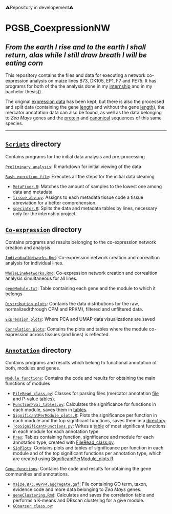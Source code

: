 ⚠️Repository in developement⚠️
# PGSB_CoexpressionNW

_From the earth I rise and to the earth I shall return, alas while I still draw breath I will be eating corn_
---
This repository contains the files and data for executing a network co-expression analysis on maize lines B73, DK105, EP1, F7 and PE75.
It has programs for both of the the analysis done in my [internship](./programs/IndividualNetworks.Rmd) and in my bachelor thesis().

The original [expression data](./data/original_data) has been kept, but there is also the processed and split data (containing the gene [length](./data/wlen/) and without the gene [length](./data/nolen)), the mercator annotation data can also be found, as well as the data belonging to _Zea Mays_ genes and the [protein](./data/annotation/Zm-B73-REFERENCE-NAM-5.0_Zm00001eb.1.protein.fa) and [canonical](./data/annotation/Zm-B73-REFERENCE-NAM-5.0_Zm00001eb.1.canonical.cds.fa) sequences of this same species.

---
## [`Scripts`](./scripts) directory

Contains programs for the initial data analysis and pre-processing

[`Preliminary analysis`](./scripts/PreliminaryAnalysis.Rmd): R markdown for initial viewing of the data

[`Bash execution file`](./scripts/Preprocessing.sh): Executes all the steps for the initial data cleaning

* [`MetaFixer.R`](./scripts/MetaFixer.R): Matches the amount of samples to the lowest one among data and metadata
* [`tissue_abv.py`](./scripts/tissue_abv.py): Assigns to each metadata tissue code a tissue abreviation for a better comprehension.
* [`speciator.R`](./scripts/speciator.R): Splits the data and metadata tables by lines, necessary only for the internship project.

## [`Co-expression`](./coexpression_code) directory

Contains programs and results belonging to the co-expression network creation and analysis

[`IndividualNetworks.Rmd`](./coexpression_code/IndividualNetworks.Rmd): Co-expression network creation and correaltion analysis for individual lines.

[`WholeLineNetworks.Rmd`](./coexpression_code/WholeLineNetworks.Rmd): Co-expression network creation and correaltion analysis simultaneous for all lines.

[`geneModule.txt`](./coexpression_code/geneModule.txt): Table containing each gene and the module to which it belongs

[`Distribution plots`](./coexpression_code/DistrPlots): Contains the data distributions for the raw, normalized(through CPM and RPKM), filtered and unfiltered data.

[`Expression plots`](./coexpression_code/ExprPlots): Where PCA and UMAP data visualizations are saved

[`Correlation plots`](./coexpression_code/CorPlots): Contains the plots and tables where the module co-expression across tissues (and lines) is reflected.


## [`Annotation`](./annotation_code) directory

Contains programs and results which belong to functional annotation of both, modules and genes.

[`Module functions`](./annotation_code/modules): Contains the code and results for obtaining the main functions of modules

* [`FileRead_class.py`](./annotation_code/modules/FileRead_class.py): Classes for parsing files (mercator annotation [file](./data/annotationb73.mercator.v4.7.txt) and P-value [tables](./annotation_code/modules/Pres)).
* [`FunctionPval_tables.py`](./annotation_code/modules/FunctionPval_tables.py): Calculates the significance for functions in each module, saves them in [tables](./annotation_code/modules/Pres).
* [`SignificantPerModule_plots.R`](./annotation_code/modules/SignificantPerModule_plots.R): Plots the significance per function in each module and the top significant functions, saves them in a [directory](./annotation_code/modules/SigPlots).
* [`TopSignificantFunctions.py`](./annotation_code/modules/TopSignificantFunctions.py): Writes a [table](./annotation_code/modules/database.txt) of most significant functions in each module for each annotation type.
* [`Pres`](./annotation_code/modules/Pres): Tables containing function, significance and module for each annotation type, created with [FileRead_class.py](./annotation_code/modules/FileRead_class.py).
* [`SigPlots`](./annotation_code/modules/SigPlots): Contains plots and tables of significance per function in each module and of the top significant functions per annotation type, which are created using [SignificantPerModule_plots.R](./annotation_code/modules/SignificantPerModule_plots.R).


[`Gene functions`](./annotation_code/genes): Contains the code and results for obtaining the gene communities and annotations.

* [`maize.B73.AGPv4.aggregate.gaf`](./annotation_code/genes/maize.B73.AGPv4.aggregate.gaf): File containing GO term, taxon, evidence code and more data belonging to _Zea Mays_ genes.
* [`geneClustering.Rmd`](./annotation_code/genes/geneClustering.Rmd): Calculates and saves the correlation table and performs a K-means and DBscan clustering for a give module.
* [`GOparser_class.py`](./annotation_code/genes/GOparser_class.py): 


